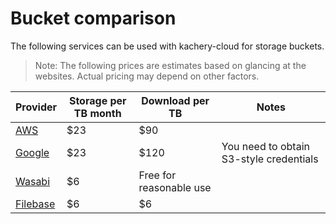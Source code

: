 # Bucket comparison

The following services can be used with kachery-cloud for storage buckets.

> Note: The following prices are estimates based on glancing at the websites. Actual pricing may depend on other factors.

| Provider | Storage per TB month | Download per TB | Notes |
| -------- | ------------- | ----- | --- |
| [AWS](./aws_bucket_instructions.md) | $23 | $90 |  |
| [Google](./google_bucket_instructions.md) | $23  | $120 | You need to obtain S3-style credentials |
| [Wasabi](./wasabi_bucket_instructions.md) | $6 | Free for reasonable use | |
| [Filebase](./filebase_bucket_instructions.md) | $6 | $6 | |
